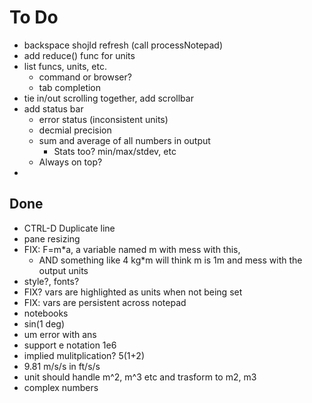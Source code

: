 # To Do

- backspace shojld refresh (call processNotepad)
- add reduce() func for units
- list funcs, units, etc.
  - command or browser?
  - tab completion
- tie in/out scrolling together, add scrollbar
- add status bar
  - error status (inconsistent units)
  - decmial precision
  - sum and average of all numbers in output
    - Stats too? min/max/stdev, etc
  - Always on top?
- 

## Done

- CTRL-D Duplicate line
- pane resizing
- FIX: F=m*a, a variable named m with mess with this, 
  - AND something like 4 kg*m will think m is 1m and mess with the output units
- style?, fonts?
- FIX? vars are highlighted as units when not being set
- FIX: vars are persistent across notepad
- notebooks
- sin(1 deg)
- um error with ans
- support e notation 1e6
- implied mulitplication? 5(1+2)
- 9.81 m/s/s in ft/s/s
- unit should handle m^2, m^3 etc and trasform to m2, m3
- complex numbers